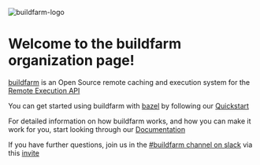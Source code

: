 ![buildfarm-logo](https://github.com/user-attachments/assets/826f0979-e51c-4f20-a7bf-edeb111abe54)

# Welcome to the buildfarm organization page!

[buildfarm](https://github.com/buildfarm/buildfarm) is an Open Source remote caching and execution system for the [Remote Execution API](https://github.com/bazelbuild/remote-apis)

You can get started using buildfarm with [bazel](https://bazel.build) by following our [Quickstart](https://buildfarm.github.io/buildfarm/docs/quick_start/)

For detailed information on how buildfarm works, and how you can make it work for you, start looking through our [Documentation](https://buildfarm.github.io/buildfarm/docs)

If you have further questions, join us in the [#buildfarm channel on slack](https://buildteamworld.slack.com/archives/C9C4H1SN7) via this [invite](https://join.slack.com/t/buildteamworld/shared_invite/zt-4zy8f5j5-KwiJuBoAAUorB_mdQHwF7Q)
